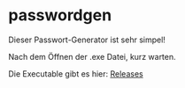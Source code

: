 # passwordgen
Dieser Passwort-Generator ist sehr simpel!

Nach dem Öffnen der .exe Datei, kurz warten.

Die Executable gibt es hier: [Releases](https://github.com/Akuras88/passwordgen/releases/tag/Passwort-Generator)
